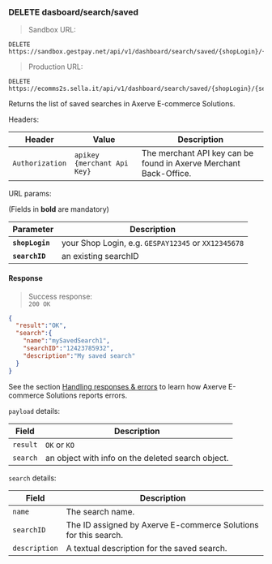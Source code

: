 ### DELETE dasboard/search/saved


> Sandbox URL:

```
DELETE https://sandbox.gestpay.net/api/v1/dashboard/search/saved/{shopLogin}/{searchID}
```

> Production URL: 

```
DELETE https://ecomms2s.sella.it/api/v1/dashboard/search/saved/{shopLogin}/{searchID}
```


Returns the list of saved searches in Axerve E-commerce Solutions. 

Headers: 

| Header          | Value                         | Description  |
| --------------- | ----------------------------- | ------------ |
| `Authorization` | `apikey {merchant Api Key}` | The merchant API key can be found in Axerve Merchant Back-Office. |

URL params: 

(Fields in **bold** are mandatory)

| Parameter | Description | 
| --------- | ----------- | 
| **`shopLogin`** | your Shop Login, e.g. `GESPAY12345` or `XX12345678`
| **`searchID`** | an existing searchID


#### Response 

> Success response:<br>
> `200 OK`

```json
{  
  "result":"OK",
  "search":{  
    "name":"mySavedSearch1",
    "searchID":"12423785932",
    "description":"My saved search"
  }
}
```

See the section [Handling responses & errors](#handling-responses-amp-errors) to learn how Axerve E-commerce Solutions reports errors.

`payload` details:

| Field | Description |
| ----- | ----------- |
| `result` | `OK` or `KO`
| `search` | an object with info on the deleted search object.

`search` details:

| Field | Description |
| ----- | ----------- |
| `name` | The search name.
| `searchID` | The ID assigned by Axerve E-commerce Solutions for this search.
| `description` | A textual description for the saved search.
